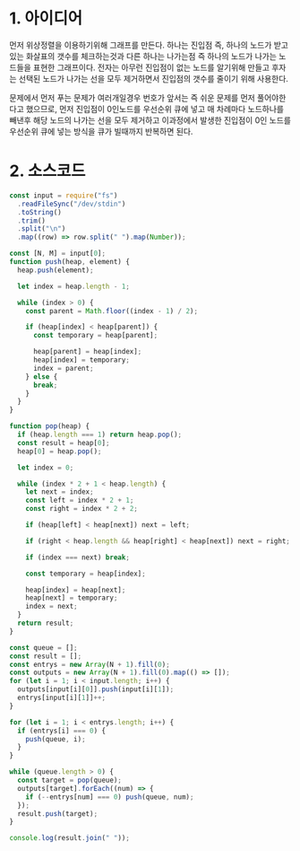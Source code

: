 # 1. 아이디어

먼저 위상정렬을 이용하기위해 그래프를 만든다. 하나는 진입점 즉, 하나의 노드가 받고있는 화살표의 갯수를 체크하는것과 다른 하나는 나가는점 즉 하나의 노드가 나가는 노드들을 표현한 그래프이다. 전자는 아무런 진입점이 없는 노드를 알기위해 만들고 후자는 선택된 노드가 나가는 선을 모두 제거하면서 진입점의 갯수를 줄이기 위해 사용한다.

문제에서 먼저 푸는 문제가 여러개일경우 번호가 앞서는 즉 쉬운 문제를 먼저 풀어야한다고 했으므로, 먼저 진입점이 0인노드를 우선순위 큐에 넣고 매 차례마다 노드하나를 빼낸후 해당 노드의 나가는 선을 모두 제거하고 이과정에서 발생한 진입점이 0인 노드를 우선순위 큐에 넣는 방식을 큐가 빌때까지 반복하면 된다.

# 2. 소스코드

```javascript
const input = require("fs")
  .readFileSync("/dev/stdin")
  .toString()
  .trim()
  .split("\n")
  .map((row) => row.split(" ").map(Number));

const [N, M] = input[0];
function push(heap, element) {
  heap.push(element);

  let index = heap.length - 1;

  while (index > 0) {
    const parent = Math.floor((index - 1) / 2);

    if (heap[index] < heap[parent]) {
      const temporary = heap[parent];

      heap[parent] = heap[index];
      heap[index] = temporary;
      index = parent;
    } else {
      break;
    }
  }
}

function pop(heap) {
  if (heap.length === 1) return heap.pop();
  const result = heap[0];
  heap[0] = heap.pop();

  let index = 0;

  while (index * 2 + 1 < heap.length) {
    let next = index;
    const left = index * 2 + 1;
    const right = index * 2 + 2;

    if (heap[left] < heap[next]) next = left;

    if (right < heap.length && heap[right] < heap[next]) next = right;

    if (index === next) break;

    const temporary = heap[index];

    heap[index] = heap[next];
    heap[next] = temporary;
    index = next;
  }
  return result;
}

const queue = [];
const result = [];
const entrys = new Array(N + 1).fill(0);
const outputs = new Array(N + 1).fill(0).map(() => []);
for (let i = 1; i < input.length; i++) {
  outputs[input[i][0]].push(input[i][1]);
  entrys[input[i][1]]++;
}

for (let i = 1; i < entrys.length; i++) {
  if (entrys[i] === 0) {
    push(queue, i);
  }
}

while (queue.length > 0) {
  const target = pop(queue);
  outputs[target].forEach((num) => {
    if (--entrys[num] === 0) push(queue, num);
  });
  result.push(target);
}

console.log(result.join(" "));
```
